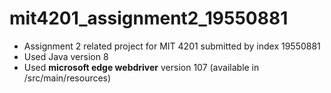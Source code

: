 # mit4201_assignment2_19550881

- Assignment 2 related project for MIT 4201 submitted by index 19550881
- Used Java version 8
- Used **microsoft edge webdriver** version 107 (available in    /src/main/resources)